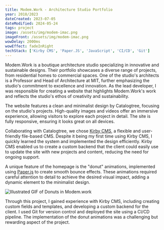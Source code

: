 ```yaml
---
title: Modem.Work - Architecture Studio Portfolio
year: 2018/2023
dateCreated: 2023-07-05
dateModified: 2024-05-24
tags: project
image: /assets/img/modem-imac.png
imageFront: /assets/img/modem-imac.png
wowDelay: 2000ms
wowEffect: fadeInRight
techStack: ['Kirby CMS', 'Paper.JS', 'JavaScript', 'CI/CD', 'Git']
---
```


Modem.Work is a boutique architecture studio specializing in innovative and sustainable designs. Their portfolio showcases a diverse range of projects, from residential homes to commercial spaces. One of the studio's architects is a Professor and Head of Architecture at MIT, further emphasizing the studio's commitment to excellence and innovation. As the lead developer, I was responsible for creating a website that highlights Modem.Work's work and reflects the studio's ethos of creativity and sustainability.

The website features a clean and minimalist design by Catalogtree, focusing on the studio's projects. High-quality images and videos offer an immersive experience, allowing visitors to explore each project in detail. The site is fully responsive, ensuring it looks great on all devices.

Collaborating with Catalogtree, we chose [Kirby CMS](https://getkirby.com/), a flexible and user-friendly file-based CMS. Despite it being my first time using Kirby CMS, I quickly learned the system and implemented the design efficiently. Kirby CMS enabled us to create a custom backend that the client could easily use to update the site with new projects and content, reducing the need for ongoing support.

A unique feature of the homepage is the "donut" animations, implemented using [Paper.js](http://paperjs.org/) to create smooth bounce effects. These animations required careful attention to detail to achieve the desired visual impact, adding a dynamic element to the minimalist design.

![Illustrated GIF of Donuts in Modem.work](/assets/img/modem-innovative-architecture-design.gif)

Through this project, I gained experience with Kirby CMS, including creating custom fields and templates, and developing a custom backend for the client. I used Git for version control and deployed the site using a CI/CD pipeline. The implementation of the donut animations was a challenging but rewarding aspect of the project.